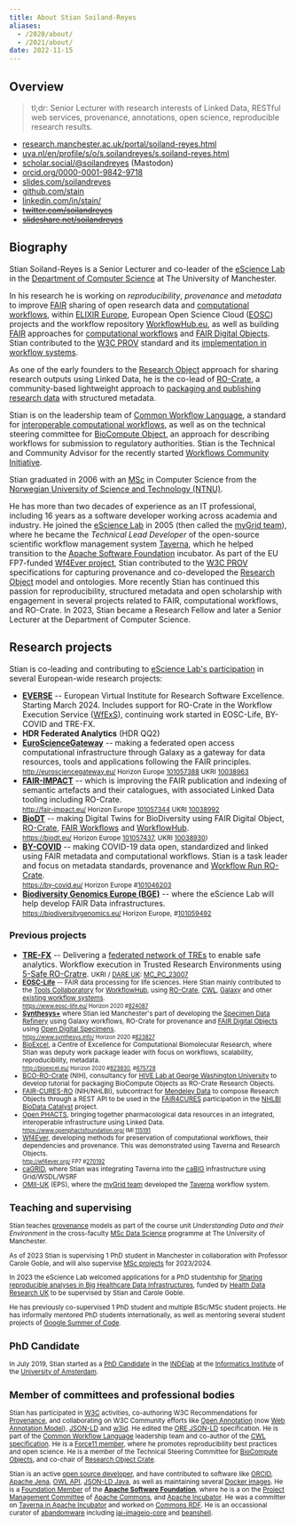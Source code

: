 ```yaml
---
title: About Stian Soiland-Reyes
aliases:
  - /2020/about/
  - /2021/about/
date: 2022-11-15
---
```


## Overview

> tl;dr: Senior Lecturer with research interests of Linked Data, RESTful web services, provenance, annotations, open science, reproducible research results.

* <a rel="me" href="https://www.research.manchester.ac.uk/portal/soiland-reyes.html">research.manchester.ac.uk/portal/soiland-reyes.html</a>
* <a rel="me" href="https://www.uva.nl/en/profile/s/o/s.soilandreyes/s.soiland-reyes.html">uva.nl/en/profile/s/o/s.soilandreyes/s.soiland-reyes.html</a>
* <a rel="me" href="https://scholar.social/@soilandreyes">scholar.social/@soilandreyes</a> (Mastodon)
* <a rel="me" href="https://orcid.org/0000-0001-9842-9718">orcid.org/0000-0001-9842-9718</a>
* [slides.com/soilandreyes](https://slides.com/soilandreyes)
* [github.com/stain](https://github.com/stain)
* [linkedin.com/in/stain/](https://www.linkedin.com/in/stain/)
* ~~[twitter.com/soilandreyes](https://twitter.com/soilandreyes)~~
* ~~[slideshare.net/soilandreyes](https://www.slideshare.net/soilandreyes)~~

## Biography
Stian Soiland-Reyes is a Senior Lecturer and co-leader of the [eScience Lab](https://esciencelab.org.uk/ "eScience Lab at The University of Manchester") in the [Department of Computer Science](https://www.cs.manchester.ac.uk/) at The University of Manchester. 

In his research he is working on _reproducibility_, _provenance_ and _metadata_ to improve [FAIR](https://www.go-fair.org/fair-principles/ "FAIR principles") sharing of open research data and [computational workflows](https://doi.org/10.1162/dint_a_00033), within [ELIXIR Europe](https://elixir-europe.org/), European Open Science Cloud ([EOSC](https://ec.europa.eu/info/research-and-innovation/strategy/goals-research-and-innovation-policy/open-science/european-open-science-cloud-eosc_en)) projects and the workflow repository [WorkflowHub.eu](https://workflowhub.eu/), as well as building [FAIR](https://www.go-fair.org/fair-principles/) approaches for [computational workflows](https://workflows.community/groups/fair/) and [FAIR Digital Objects](https://fairdo.org/). Stian contributed to the [W3C PROV](https://www.w3.org/TR/prov-overview/) standard and its [implementation in workflow systems](https://doi.org/10.1093/gigascience/giz095 "Sharing interoperable workflow provenance: A review of best practices and their practical application in CWLProv"). 

As one of the early founders to the [Research Object](https://www.researchobject.org/) approach for sharing research outputs using Linked Data, he is the co-lead of [RO-Crate](https://www.researchobject.org/ro-crate/), a community-based lightweight approach to [packaging and publishing research data](https://www.researchobject.org/2021-packaging-research-artefacts-with-ro-crate/) with structured metadata. 

Stian is on the leadership team of [Common Workflow Language](https://www.commonwl.org/), a standard for [interoperable computational workflows](/2022/phd/methods-included/), as well as on the technical steering committee for [BioCompute Object](https://www.biocomputeobject.org/), an approach for describing workflows for submission to regulatory authorities. Stian is the Technical and Community Advisor for the recently started [Workflows Community Initiative](https://workflows.community/). 

Stian graduated in 2006 with an [MSc](https://doi.org/11250/251073) in Computer Science from the [Norwegian University of Science and Technology (NTNU)](https://www.ntnu.no/). 

He has more than two decades of experience as an IT professional, including 16 years as a software developer working across academia and industry. He joined the [eScience Lab](https://esciencelab.org.uk/ "eScience Lab") in 2005 (then called the [myGrid team](http://www.mygrid.org.uk/)), where he became the _Technical Lead Developer_ of the open-source scientific workflow management system [Taverna](http://taverna.incubator.apache.org/), which he helped transition to the [Apache Software Foundation](https://www.apache.org/ "ASF") incubator. As part of the EU FP7-funded [Wf4Ever project](/2020/archive/wf4ever/), Stian contributed to the [W3C PROV](https://www.w3.org/TR/prov-overview/ "W3C PROV-Overview") specifications for capturing provenance and co-developed the [Research Object](http://www.researchobject.org/) model and ontologies.  More recently Stian has continued this passion for reproducibility, structured metadata and open scholarship with engagement in several projects related to FAIR, computational workflows, and RO-Crate. In 2023, Stian became a Research Fellow and later a Senior Lecturer at the Department of Computer Science.

## Research projects

Stian is co-leading and contributing to [eScience Lab's participation](https://esciencelab.org.uk/projects/) in several European-wide research projects:

* **[EVERSE](https://esciencelab.org.uk/projects/everse/)** -- European Virtual Institute for Research Software Excellence. Starting March 2024. Includes support for RO-Crate in the Workflow Execution Service ([WfExS](https://github.com/inab/WfExS-backend)), continuing work started in EOSC-Life, BY-COVID and TRE-FX.
* **HDR Federated Analytics** (HDR QQ2)
* **[EuroScienceGateway](https://esciencelab.org.uk/projects/eurosciencegateway/)** -- making a federated open access computational infrastructure through Galaxy as a gateway for data resources, tools and applications following the FAIR principles.  
  <small><http://eurosciencegateway.eu/> Horizon Europe [101057388](https://doi.org/10.3030/101057388) UKRI [10038963](https://gtr.ukri.org/projects?ref=10038963)</small>
* **[FAIR-IMPACT](https://esciencelab.org.uk/projects/fair-impact/)** -- which is improving the FAIR publication and indexing of semantic artefacts and their catalogues, with associated Linked Data tooling including RO-Crate.  
  <small><http://fair-impact.eu/> Horizon Europe [101057344](https://doi.org/10.3030/101057344) UKRI [10038992](https://gtr.ukri.org/projects?ref=10038992)</small>
* **[BioDT](https://esciencelab.org.uk/projects/biodt/)** -- making Digital Twins for BioDiversity using FAIR Digital Object, [RO-Crate](https://www.researchobject.org/ro-crate/), [FAIR Workflows](https://workflows.community/groups/fair/) and [WorkflowHub](https://workflowhub.eu/).  
  <small><https://biodt.eu/> Horizon Europe [101057437](https://doi.org/10.3030/101057437), UKRI [10038930](https://gtr.ukri.org/projects?ref=10038930))</small>
* **[BY-COVID](https://esciencelab.org.uk/projects/by-covid/)** -- making COVID-19 data open, standardized and linked using FAIR metadata and computational workflows. Stian is a task leader and focus on metadata standards, provenance and [Workflow Run RO-Crate](https://www.researchobject.org/workflow-run-crate/).  
  <small><https://by-covid.eu/> Horizon Europe #[101046203](https://doi.org/10.3030/101046203)</small>
* **[Biodiversity Genomics Europe (BGE)](https://esciencelab.org.uk/projects/biodiversitygenomics/)** -- where the eScience Lab will help develop FAIR Data infrastructures.  
  <small><https://biodiversitygenomics.eu/> Horizon Europe, #[101059492](https://doi.org/10.3030/101059492)</small>


### Previous projects

* **[TRE-FX](https://esciencelab.org.uk/projects/tre-fx/)** -- Delivering a [federated network of TREs](https://doi.org/10.5281/zenodo.10055354) to enable safe analytics. Workflow execution in Trusted Research Environments using [5-Safe RO-Cratre](https://trefx.uk/5s-crate/). 
  <small>UKRI / [DARE UK](https://dareuk.org.uk/): [MC_PC_23007](https://gtr.ukri.org/projects?ref=MC_PC_23007)
* **[EOSC-Life](https://esciencelab.org.uk/projects/eosclife/)** -- FAIR data processing for life sciences. Here Stian mainly contributed to the [Tools Collaboratory](https://www.eosc-life.eu/tools-workflows/) for [WorkflowHub](https://workflowhub.eu/), using [RO-Crate](https://www.researchobject.org/ro-crate/), [CWL](https://www.commonwl.org/), [Galaxy](https://galaxyproject.org/) and other [existing workflow systems](https://s.apache.org/existing-workflow-systems).  
  <small><https://www.eosc-life.eu/> Horizon 2020 #[824087](https://doi.org/10.3030/824087)</small>
* **[Synthesys+](https://esciencelab.org.uk/projects/synthesys/)**  where Stian led Manchester's part of developing the [Specimen Data Refinery](/2022/phd/specimen-data-refinery/) using Galaxy workflows, RO-Crate for provenance and [FAIR Digital Objects](/2022/phd/incrementally-building-fdos/) using [Open Digital Specimens](https://github.com/DiSSCo/openDS).  
  <small><https://www.synthesys.info/> Horizon 2020 #[823827](https://doi.org/10.3030/823827)</small>
* [BioExcel](https://esciencelab.org.uk/projects/bioexcel/), a Centre of Excellence for Computational Biomolecular Research, where Stian was deputy work package leader with focus on workflows, scalability, reproducibility, metadata.  
  <small><http://bioexcel.eu/> Horizon 2020 #[823830](https://doi.org/10.3030/823830), #[675728](https://doi.org/10.3030/675728)</small>
* [BCO-RO-Crate](https://biocompute-objects.github.io/bco-ro-crate) (NIH), consultancy for [HIVE Lab at George Washington University](https://hive.biochemistry.gwu.edu/) to develop tutorial for packaging BioCompute Objects as RO-Crate Research Objects.
* [FAIR-CURES-RO](https://esciencelab.org.uk/projects/ro-composer/) (NIH/NHLBI), subcontract for [Mendeley Data](https://data.mendeley.com/) to compose Research Objects through a REST API to be used in the [FAIR4CURES](https://www.elsevier.com/about/press-releases/archive/science-and-technology/elsevier-and-seven-bridges-receive-nih-data-commons-grant-for-biomedical-data-analysis) participation in the [NHLBI BioData Catalyst](https://biodatacatalyst.nhlbi.nih.gov/) project.
* [Open PHACTS](https://esciencelab.org.uk/projects/openphacts/), bringing together pharmacological data resources in an integrated, interoperable infrastructure using Linked Data.  
  <small><https://www.openphactsfoundation.org/> IMI [115191](https://cordis.europa.eu/project/id/115191)</small>
* [Wf4Ever](/2020/archive/wf4ever/), developing methods for preservation of computational workflows, their dependencies and provenance. This was demonstrated using Taverna and Research Objects.  
  <small><http://wf4ever.org/> FP7 #[270192](https://doi.org/10.3030/270192)</small>
* [caGRID](https://esciencelab.org.uk/projects/cagrid/), where Stian was integrating Taverna into the [caBIG](https://en.wikipedia.org/wiki/CaBIG) infrastructure using Grid/WSDL/WSRF
* [OMII-UK](https://web.archive.org/web/20070717065359/http://omii.ac.uk/) (EPS), where the [myGrid team](https://esciencelab.org.uk/about/#history) developed the [Taverna](https://en.wikipedia.org/wiki/Apache_Taverna) workflow system.

## Teaching and supervising

Stian teaches [provenance](/2022/prov/) models as part of the course unit _Understanding Data and their Environment_ in the cross-faculty [MSc Data Science](https://www.manchester.ac.uk/study/masters/courses/list/11552/msc-data-science-computer-science-data-informatics/) programme at The University of Manchester.

As of 2023 Stian is supervising 1 PhD student in Manchester in collaboration with Professor Carole Goble, and will also supervise [MSc projects](/2023/comp66090/) for 2023/2024. 

In 2023 the eScience Lab welcomed applications for a PhD studentship for [Sharing reproducible analyses in Big Healthcare Data Infrastructures](https://esciencelab.org.uk/hdr/phd/2023/07/18/hdr-uk-phd-studentship/), funded by [Health Data Research UK](https://www.hdruk.ac.uk/) to be supervised by Stian and Carole Goble.

He has previously co-supervised 1 PhD student and multiple BSc/MSc student projects. He has informally mentored PhD students internationally, as well as mentoring several student projects of [Google Summer of Code](https://summerofcode.withgoogle.com/).


## PhD Candidate

In July 2019, Stian started as a [PhD Candidate](/phd/) in the [INDElab](https://indelab.org/) at the [Informatics Institute](http://ivi.uva.nl/) of the [University of Amsterdam](http://uva.nl/).


## Member of committees and professional bodies

Stian has participated in [W3C](http://www.w3.org/) activities, co-authoring W3C Recommendations for [Provenance](http://www.w3.org/TR/prov-o/), and collaborating on W3C Community efforts like [Open Annotation](http://www.openannotation.org/spec/core/) (now [Web Annotation Model](https://www.w3.org/TR/annotation-model/)), [JSON-LD](http://json-ld.org/) and [w3id](https://w3id.org/). He edited the [ORE JSON-LD](http://www.openarchives.org/ore/0.9/jsonld) specification. He is part of the [Common Workflow Language](http://www.commonwl.org/) leadership team and co-author of the [CWL specification](http://www.commonwl.org/v1.0/). He is a [Force11 member](https://www.force11.org/users/stian-soiland-reyes), where he promotes reproducibility best practices and open science. He is a member of the Technical Steering Committee for [BioCompute Objects](http://biocomputeobject.org/), and co-chair of [Research Object Crate](http://researchobject.org/ro-crate/).

Stian is an active [open source developer](https://github.com/stain), and have contributed to software like [ORCID](https://github.com/ORCID/ORCID-Source), [Apache Jena](http://jena.apache.org/), [OWL API](https://github.com/owlcs/owlapi), [JSON-LD Java](https://github.com/jsonld-java/jsonld-java), as well as maintaining several [Docker images](https://hub.docker.com/u/stain/).  He is a [Foundation Member](https://www.apache.org/foundation/members) of the **[Apache Software Foundation](http://apache.org/)**, where he is a on the [Project Management Committee](https://www.apache.org/dev/pmc.html) of [Apache Commons](http://commons.apache.org/),  and [Apache Incubator](http://incubator.apache.org/). He was a committer on [Taverna in Apache Incubator](https://incubator.apache.org/projects/taverna.html) and worked on [Commons RDF](http://commons.apache.org/proper/commons-rdf/). He is an occassional curator of [abandomware](https://en.wikipedia.org/wiki/Abandonware) including [jai-imageio-core](https://github.com/jai-imageio/jai-imageio-core) and [beanshell](https://github.com/beanshell/beanshell).



